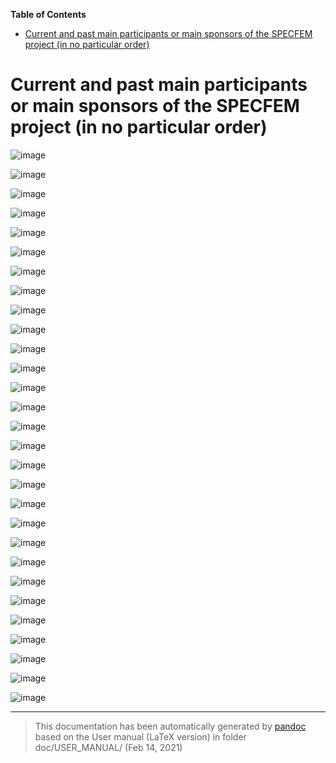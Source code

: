 **Table of Contents**

-   [Current and past main participants or main sponsors of the SPECFEM project (in no particular order)](#current-and-past-main-participants-or-main-sponsors-of-the-specfem-project-in-no-particular-order)

Current and past main participants or main sponsors of the SPECFEM project (in no particular order)
===================================================================================================

![image](figures/logo_cnrs.png)

![image](figures/logo_princeton.jpg)

![image](figures/logo_aix_marseille_universite.png)

![image](figures/logo_ETH.jpg)

![image](figures/logo_CSC_China.jpg)

![image](figures/logo_inria.jpg)

![image](figures/logo_UPPA.png)

![image](figures/logo_NVIDIA.jpg)

![image](figures/logo_IUF.jpg)

![image](figures/logo_Caltech.png)

![image](figures/logo_Harvard.jpg)

![image](figures/logo_IPGP.jpg)

![image](figures/logo_ANR.png)

![image](figures/logo_NSF.png)

![image](figures/logo_European_Union.png)

![image](figures/logo_GENCI.jpg)

![image](figures/logo_PRACE.jpg)

![image](figures/logo_CINES.png)

![image](figures/logo_Oak_Ridge.png)

![image](figures/logo_fondation_Del_Duca.png)

![image](figures/logo_CIG.png)

![image](figures/logo_University_of_Toronto.jpg)

![image](figures/logo_INGV.jpg)

![image](figures/logo_Univ_Toulouse.jpg)

![image](figures/logo_TOTAL.jpg)

![image](figures/logo_Fairbanks.jpg)

![image](figures/logo_CINECA.jpg)

![image](figures/logo_Intel_Exascale_Labs.png)

![image](figures/logo_Maison_Simulation.jpg)

-----
> This documentation has been automatically generated by [pandoc](http://www.pandoc.org)
> based on the User manual (LaTeX version) in folder doc/USER_MANUAL/
> (Feb 14, 2021)

